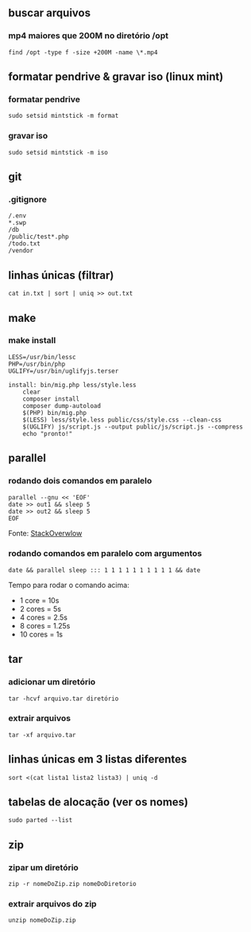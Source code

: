 ## buscar arquivos

### mp4 maiores que 200M no diretório /opt

```
find /opt -type f -size +200M -name \*.mp4
```

## formatar pendrive & gravar iso (linux mint)

### formatar pendrive

```
sudo setsid mintstick -m format
```

### gravar iso

```
sudo setsid mintstick -m iso
```

## git

### .gitignore

```
/.env
*.swp
/db
/public/test*.php
/todo.txt
/vendor
```

## linhas únicas (filtrar)

```
cat in.txt | sort | uniq >> out.txt
```

## make

### make install

```
LESS=/usr/bin/lessc
PHP=/usr/bin/php
UGLIFY=/usr/bin/uglifyjs.terser

install: bin/mig.php less/style.less
	clear
	composer install
	composer dump-autoload
	$(PHP) bin/mig.php
	$(LESS) less/style.less public/css/style.css --clean-css
	$(UGLIFY) js/script.js --output public/js/script.js --compress
	echo "pronto!"
```

## parallel

### rodando dois comandos em paralelo

```
parallel --gnu << 'EOF'
date >> out1 && sleep 5
date >> out2 && sleep 5
EOF
```

Fonte: [StackOverwlow](https://stackoverflow.com/a/33765906)

### rodando comandos em paralelo com argumentos

```
date && parallel sleep ::: 1 1 1 1 1 1 1 1 1 1 && date
```

Tempo para rodar o comando acima:

- 1 core = 10s
- 2 cores = 5s
- 4 cores = 2.5s
- 8 cores = 1.25s
- 10 cores = 1s

## tar

### adicionar um diretório

```
tar -hcvf arquivo.tar diretório
```

### extrair arquivos

```
tar -xf arquivo.tar
```

## linhas únicas em 3 listas diferentes

```
sort <(cat lista1 lista2 lista3) | uniq -d
```

## tabelas de alocação (ver os nomes)

```
sudo parted --list
```

## zip

### zipar um diretório

```
zip -r nomeDoZip.zip nomeDoDiretorio
```

### extrair arquivos do zip

```
unzip nomeDoZip.zip
```
